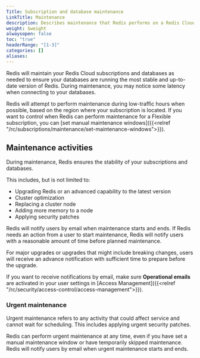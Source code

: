 ```yaml
---
Title: Subscription and database maintenance
LinkTitle: Maintenance
description: Describes maintenance that Redis performs on a Redis Cloud subscription.
weight: $weight
alwaysopen: false
toc: "true"
headerRange: "[1-3]"
categories: []
aliases: 
---
```


Redis will maintain your Redis Cloud subscriptions and databases as needed to ensure your databases are running the most stable and up-to-date version of Redis. During maintenance, you may notice some latency when connecting to your databases. 

Redis will attempt to perform maintenance during low-traffic hours when possible, based on the region where your subscription is located. If you want to control when Redis can perform maintenance for a Flexible subscription, you can [set manual maintenance windows]({{<relref "/rc/subscriptions/maintenance/set-maintenance-windows">}}).

## Maintenance activities

During maintenance, Redis ensures the stability of your subscriptions and databases. 

This includes, but is not limited to:

- Upgrading Redis or an advanced capability to the latest version
- Cluster optimization
- Replacing a cluster node
- Adding more memory to a node
- Applying security patches

Redis will notify users by email when maintenance starts and ends. If Redis needs an action from a user to start maintenance, Redis will notify users with a reasonable amount of time before planned maintenance.

For major upgrades or upgrades that might include breaking changes, users will receive an advance notification with sufficient time to prepare before the upgrade.

If you want to receive notifications by email, make sure **Operational emails** are activated in your user settings in [Access Management]({{<relref "/rc/security/access-control/access-management">}}). 

### Urgent maintenance

Urgent maintenance refers to any activity that could affect service and cannot wait for scheduling. This includes applying urgent security patches.

Redis can perform urgent maintenance at any time, even if you have set a manual maintenance window or have temporarily skipped maintenance. Redis will notify users by email when urgent maintenance starts and ends.

